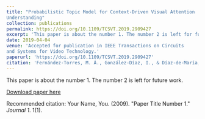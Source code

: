 ```yaml
---
title: "Probabilistic Topic Model for Context-Driven Visual Attention
Understanding"
collection: publications
permalink: https://doi.org/10.1109/TCSVT.2019.2909427
excerpt: 'This paper is about the number 1. The number 2 is left for future work.'
date: 2019-04-04
venue: 'Accepted for publication in IEEE Transactions on Circuits
and Systems for Video Technology.'
paperurl: 'https://doi.org/10.1109/TCSVT.2019.2909427'
citation: 'Fernández-Torres, M. Á., González-Díaz, I., & Díaz-de-María, F. (2019). Probabilistic Topic Model for Context-Driven Visual Attention Understanding. IEEE Transactions on Circuits and Systems for Video Technology.'
---
```

This paper is about the number 1. The number 2 is left for future work.

[Download paper here](http://academicpages.github.io/files/paper1.pdf)

Recommended citation: Your Name, You. (2009). "Paper Title Number 1." <i>Journal 1</i>. 1(1).

